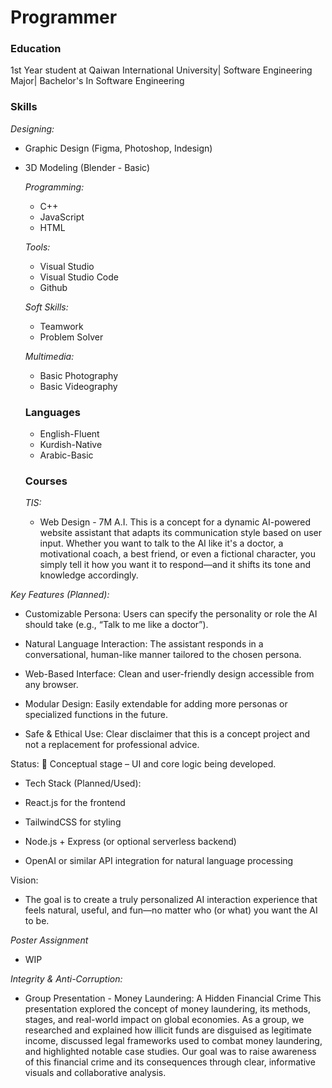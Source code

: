 # Programmer

### Education
1st Year student at Qaiwan International University| Software Engineering Major| Bachelor's In Software Engineering

### Skills
*Designing:*
- Graphic Design (Figma, Photoshop, Indesign)
- 3D Modeling (Blender - Basic)
  
  *Programming:*
  - C++
  - JavaScript
  - HTML

  *Tools:*
  - Visual Studio
  - Visual Studio Code
  - Github

  *Soft Skills:*
  - Teamwork
  - Problem Solver

  *Multimedia:*
  - Basic Photography
  - Basic Videography


  ### Languages
  - English-Fluent
  - Kurdish-Native
  - Arabic-Basic
  

  ### Courses

  *TIS:*
  - Web Design - 7M A.I.
    This is a concept for a dynamic AI-powered website assistant that adapts its communication style based on user input. Whether you want to talk to the AI like it's a doctor, a motivational coach, a best friend, or even a fictional character, you simply tell it how you want it to respond—and it shifts its tone and knowledge accordingly.

*Key Features (Planned):*

- Customizable Persona: Users can specify the personality or role the AI should take (e.g., “Talk to me like a doctor”).

- Natural Language Interaction: The assistant responds in a conversational, human-like manner tailored to the chosen persona.

- Web-Based Interface: Clean and user-friendly design accessible from any browser.

- Modular Design: Easily extendable for adding more personas or specialized functions in the future.

- Safe & Ethical Use: Clear disclaimer that this is a concept project and not a replacement for professional advice.

Status:
🔧 Conceptual stage – UI and core logic being developed.

- Tech Stack (Planned/Used):

- React.js for the frontend

- TailwindCSS for styling

- Node.js + Express (or optional serverless backend)

- OpenAI or similar API integration for natural language processing

Vision:
- The goal is to create a truly personalized AI interaction experience that feels natural, useful, and fun—no matter who (or what) you want the AI to be.

*Poster Assignment*
- WIP

*Integrity & Anti-Corruption:*
- Group Presentation - Money Laundering: A Hidden Financial Crime
This presentation explored the concept of money laundering, its methods, stages, and real-world impact on global economies. As a group, we researched and explained how illicit funds are disguised as legitimate income, discussed legal frameworks used to combat money laundering, and highlighted notable case studies. Our goal was to raise awareness of this financial crime and its consequences through clear, informative visuals and collaborative analysis.


  
  

